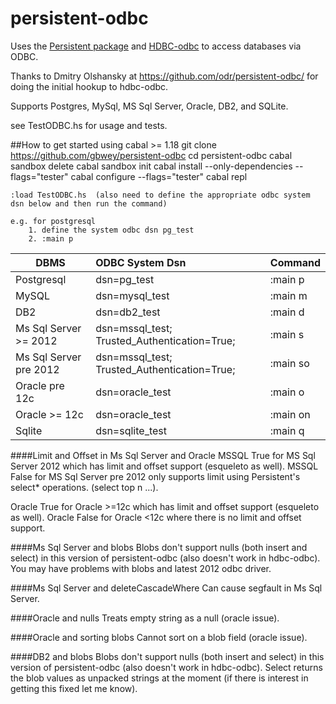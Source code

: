 persistent-odbc
===============
Uses the [Persistent package](http://hackage.haskell.org/package/persistent) and [HDBC-odbc](http://hackage.haskell.org/package/hdbc-odbc)
to access databases via ODBC. 

Thanks to Dmitry Olshansky at https://github.com/odr/persistent-odbc/
for doing the initial hookup to hdbc-odbc.

Supports Postgres, MySql, MS Sql Server, Oracle, DB2, and SQLite.

see TestODBC.hs for usage and tests.

##How to get started using cabal >= 1.18
    git clone https://github.com/gbwey/persistent-odbc
    cd persistent-odbc
    cabal sandbox delete
    cabal sandbox init
    cabal install --only-dependencies --flags="tester"
    cabal configure --flags="tester"
    cabal repl
    
    :load TestODBC.hs  (also need to define the appropriate odbc system dsn below and then run the command)
    
    e.g. for postgresql
        1. define the system odbc dsn pg_test
        2. :main p  

| DBMS                   | ODBC System Dsn | Command | 
| ---------------------- |:--------------- |:------- |
| Postgresql             | dsn=pg_test | :main p |
| MySQL                  | dsn=mysql_test | :main m |
| DB2                    | dsn=db2_test | :main d |
| Ms Sql Server >= 2012  | dsn=mssql_test; Trusted_Authentication=True; | :main s |
| Ms Sql Server pre 2012 | dsn=mssql_test; Trusted_Authentication=True; | :main so |
| Oracle pre 12c         | dsn=oracle_test | :main o | 
| Oracle >= 12c          | dsn=oracle_test | :main on |
| Sqlite                 | dsn=sqlite_test | :main q |
 
####Limit and Offset in Ms Sql Server and Oracle
  MSSQL True for MS Sql Server 2012 which has limit and offset support (esqueleto as well).
  MSSQL False for MS Sql Server pre 2012 only supports limit using Persistent's select* operations. (select top n ...).

  Oracle True for Oracle >=12c which has limit and offset support (esqueleto as well).
  Oracle False for Oracle <12c where there is no limit and offset support.

####Ms Sql Server and blobs
  Blobs don't support nulls (both insert and select) in this version of persistent-odbc (also doesn't work in hdbc-odbc).
  You may have problems with blobs and latest 2012 odbc driver.

####Ms Sql Server and deleteCascadeWhere
  Can cause segfault in Ms Sql Server.

####Oracle and nulls
  Treats empty string as a null (oracle issue).

####Oracle and sorting blobs
  Cannot sort on a blob field (oracle issue).

####DB2 and blobs
  Blobs don't support nulls (both insert and select) in this version of persistent-odbc (also doesn't work in hdbc-odbc).
  Select returns the blob values as unpacked strings at the moment (if there is interest in getting this fixed let me know).
